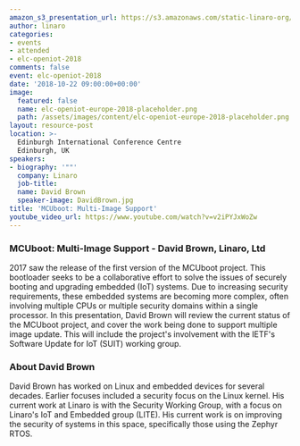 ```yaml
---
amazon_s3_presentation_url: https://s3.amazonaws.com/static-linaro-org/event-resources/elc-openiot-2018/elc-openiot-2018-mcuboot-multi-image-support.pdf
author: linaro
categories:
- events
- attended
- elc-openiot-2018
comments: false
event: elc-openiot-2018
date: '2018-10-22 09:00:00+00:00'
image:
  featured: false
  name: elc-openiot-europe-2018-placeholder.png
  path: /assets/images/content/elc-openiot-europe-2018-placeholder.png
layout: resource-post
location: >-
  Edinburgh International Conference Centre
  Edinburgh, UK
speakers:
- biography: '""'
  company: Linaro
  job-title: 
  name: David Brown
  speaker-image: DavidBrown.jpg
title: 'MCUboot: Multi-Image Support'
youtube_video_url: https://www.youtube.com/watch?v=v2iPYJxWoZw
---
```

### MCUboot: Multi-Image Support - David Brown, Linaro, Ltd

2017 saw the release of the first version of the MCUboot project. This bootloader seeks to be a collaborative effort to solve the issues of securely booting and upgrading embedded (IoT) systems. Due to increasing security requirements, these embedded systems are becoming more complex, often involving multiple CPUs or multiple security domains within a single processor. In this presentation, David Brown will review the current status of the MCUboot project, and cover the work being done to support multiple image update. This will include the project's involvement with the IETF's Software Update for IoT (SUIT) working group. 

### About David Brown
David Brown has worked on Linux and embedded devices for several decades. Earlier focuses included a security focus on the Linux kernel. His current work at Linaro is with the Security Working Group, with a focus on Linaro's IoT and Embedded group (LITE). His current work is on improving the security of systems in this space, specifically those using the Zephyr RTOS.